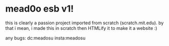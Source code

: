 # mead0o esb v1! 

this is clearly a passion project imported from scratch (scratch.mit.edu). by that i mean, i made this in scratch then HTMLify it to make it a website :)


any bugs: 
dc:meadosu
insta:meadosu
